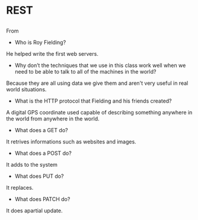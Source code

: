 # REST

##

From[]()

- Who is Roy Fielding?

He helped write the first web servers.

- Why don’t the techniques that we use in this class work well when we need to be able to talk to all of the machines in the world?

Because they are all  using data we give them and aren't very useful in real world situations.

- What is the HTTP protocol that Fielding and his friends created?

A digital GPS coordinate used capable of describing something anywhere in the world from anywhere in the world.

- What does a GET do?

It retrives informations such as websites and images.

- What does a POST do?

It adds to the system

- What does PUT do?

It replaces. 

- What does PATCH do?

It does apartial update.

<!-- ##

From[]()

Geocoding API

Did you get your API key?

Weather Bit API

Did you get your API key?

Yelp API Docs

Did you get your API key?

The Movie DB API Docs

Did you get your API key? -->
